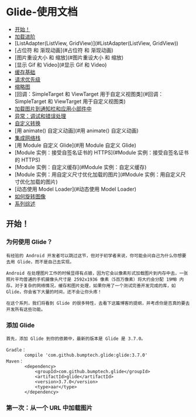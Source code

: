 # Glide-使用文档


* [开始！](#开始！)
* [加载进阶](#加载进阶)
* [ListAdapter(ListView, GridView)](#ListAdapter(ListView, GridView))
* [占位符 和 渐现动画](#占位符 和 渐现动画)
* [图片重设大小 和 缩放](#图片重设大小 和 缩放)
* [显示 Gif 和 Video](#显示 Gif 和 Video)
* [缓存基础](#缓存基础)
* [请求优先级](#请求优先级)
* [缩略图](#缩略图)
* [回调：SimpleTarget 和 ViewTarget 用于自定义视图类](#回调：SimpleTarget 和 ViewTarget 用于自定义视图类)
* [加载图片到通知栏和应用小部件中](#加载图片到通知栏和应用小部件中)
* [异常：调试和错误处理](#异常：调试和错误处理)
* [自定义转换](#自定义转换)
* [用 animate() 自定义动画](#用 animate() 自定义动画)
* [集成网络栈](#集成网络栈)
* [用 Module 自定义 Glide](#用 Module 自定义 Glide)
* [Module 实例：接受自签名证书的 HTTPS](#Module 实例：接受自签名证书的 HTTPS)
* [Module 实例：自定义缓存](#Module 实例：自定义缓存)
* [Module 实例：用自定义尺寸优化加载的图片](#Module 实例：用自定义尺寸优化加载的图片)
* [动态使用 Model Loader](#动态使用 Model Loader)
* [如何旋转图像](#如何旋转图像)
* [系列综述](#系列综述)

## 开始！

### 为何使用 Glide？
```text
有经验的 Android 开发者可以跳过这节，但对于初学者来说，你可能会问自己为什么你想要去用 Glide，而不是自己去实现。

Android 在处理图片工作的时候显得有点娘，因为它会以像素形式加载图片到内存中去，一张照片平均普通的手机摄像头尺寸是 2592x1936 像素（5百万像素）将大约会分配 19MB 内存。对于复杂的网络情况，缓存和图片处理，如果你用了一个测试完善开发完成的库，如 Glide，你会省下大量的时间，还不会让你头疼！

在这个系列，我们将看到 Glide 的很多特性，去看下这篇博客的提纲，并考虑你是否真的要去开发所有这些功能。
```

### 添加 Glide
```text
首先，添加 Glide 到你的依赖中，最新的版本是 Glide 是 3.7.0。

Gradle：
       compile 'com.github.bumptech.glide:glide:3.7.0'
Maven：
       <dependency>
           <groupId>com.github.bumptech.glide</groupId>
           <artifactId>glide</artifactId>
           <version>3.7.0</version>
           <type>aar</type>
       </dependency>
```

### 第一次：从一个 URL 中加载图片















